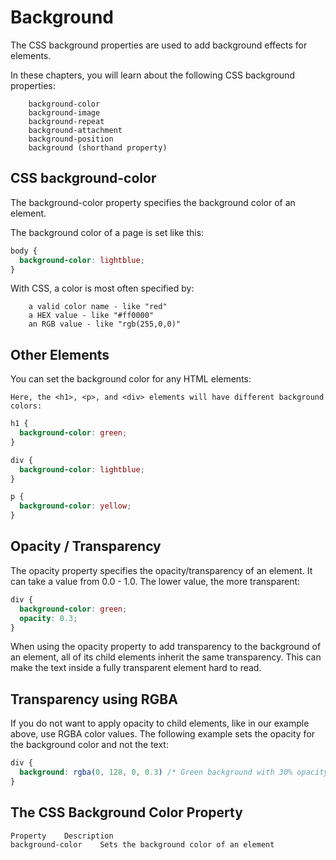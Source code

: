 # Background

The CSS background properties are used to add background effects for elements.



In these chapters, you will learn about the following CSS background properties:
```
    background-color
    background-image
    background-repeat
    background-attachment
    background-position
    background (shorthand property)

```

## CSS background-color
The background-color property specifies the background color of an element.

The background color of a page is set like this:
```css
body {
  background-color: lightblue;
}
```

With CSS, a color is most often specified by:
```
    a valid color name - like "red"
    a HEX value - like "#ff0000"
    an RGB value - like "rgb(255,0,0)"
```


## Other Elements
You can set the background color for any HTML elements:
```
Here, the <h1>, <p>, and <div> elements will have different background colors: 
```

```css
h1 {
  background-color: green;
}

div {
  background-color: lightblue;
}

p {
  background-color: yellow;
}
```

## Opacity / Transparency
The opacity property specifies the opacity/transparency of an element. It can take a value from 0.0 - 1.0. The lower value, the more transparent:

```css
div {
  background-color: green;
  opacity: 0.3;
}
```

When using the opacity property to add transparency to the background of an element, all of its child elements inherit the same transparency. This can make the text inside a fully transparent element hard to read.

## Transparency using RGBA
If you do not want to apply opacity to child elements, like in our example above, use RGBA color values. The following example sets the opacity for the background color and not the text:

```css
div {
  background: rgba(0, 128, 0, 0.3) /* Green background with 30% opacity */
}
```

## The CSS Background Color Property
```
Property 	Description
background-color 	Sets the background color of an element
```


